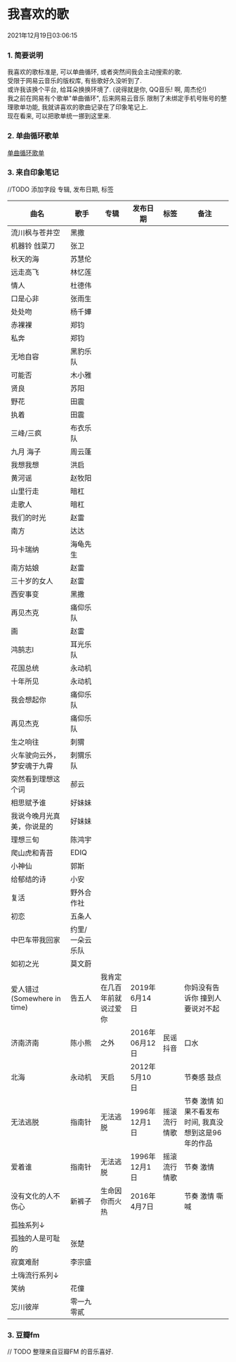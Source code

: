 # 我喜欢的歌

2021年12月19日03:06:15

### 1. 简要说明

我喜欢的歌标准是, 可以单曲循环, 或者突然间我会主动搜索的歌.  
受限于网易云音乐的版权库, 有些歌好久没听到了.  
或许我该换个平台, 给耳朵换换环境了. (说得就是你, QQ音乐! 啊, 周杰伦!)  
我之前在网易有个歌单"单曲循环", 后来网易云音乐 限制了未绑定手机号账号的整理歌单功能, 我就讲喜欢的歌曲记录在了印象笔记上.  
现在看来, 可以把歌单统一挪到这里来.

### 2. 单曲循环歌单

[单曲循环歌单](https://music.163.com/playlist?id=2157513336&userid=263410539)

### 3. 来自印象笔记

//TODO 添加字段 专辑, 发布日期, 标签

|曲名 | 歌手 | 专辑 | 发布日期 | 标签 | 备注 |
|----------|---------------|----------|---------------|----------|---------------|
|流川枫与苍井空 | 黑撒 | | | | |
|机器铃 戗菜刀 | 张卫 | | | | |
|秋天的海 | 苏慧伦 | | | | |
|远走高飞 | 林忆莲 | | | | |
|情人 | 杜德伟 | | | | |
|口是心非 | 张雨生 | | | | |
|处处吻 | 杨千嬅 | | | | |
|赤裸裸 | 郑钧 | | | | |
|私奔 | 郑钧 | | | | |
|无地自容 | 黑豹乐队 | | | | |
|可能否 | 木小雅 | | | | |
|贤良 | 苏阳 | | | | |
|野花 | 田震 | | | | |
|执着 | 田震 | | | | |
|三峰/三疯 | 布衣乐队 | | | | |
|九月 海子 | 周云蓬 | | | | |
|我想我想 | 洪启 | | | | |
|黄河谣 | 赵牧阳 | | | | |
|山里行走 | 暗杠 | | | | |
|走歌人 | 暗杠 | | | | |
|我们的时光 | 赵雷 | | | | |
|南方 | 达达 | | | | |
|玛卡瑞纳 | 海龟先生 | | | | |
|南方姑娘 | 赵雷 | | | | |
|三十岁的女人 | 赵雷 | | | | |
|西安事变 | 黑撒 | | | | |
|再见杰克 | 痛仰乐队 | | | | |
|画 | 赵雷 | | | | |
|鸿鹄志l | 耳光乐队 | | | | |
|花国总统 | 永动机 | | | | |
|十年所见 | 永动机 | | | | |
|我会想起你 | 痛仰乐队 | | | | |
|再见杰克 | 痛仰乐队 | | | | |
|生之响往 | 刺猬 | | | | |
|火车驶向云外，梦安魂于九霄 | 刺猬乐队 | | | | |
|突然看到理想这个词 | 郝云 | | | | |
|相思赋予谁 | 好妹妹 | | | | |
|我说今晚月光真美，你说是的 | 好妹妹 | | | | |
|理想三旬 | 陈鸿宇 | | | | |
|爬山虎和青苔 | EDIQ | | | | |
|小神仙 | 郭斯 | | | | |
|给郁结的诗 | 小安 | | | | |
|复活 | 野外合作社 | | | | |
|初恋 | 五条人 | | | | |
|中巴车带我回家 | 约里/一朵云乐队 | | | | |
|如初之光 | 莫文蔚 | | | | |
|爱人错过(Somewhere in time) | 告五人 | 我肯定在几百年前就说过爱你 | 2019年6月14日 |  | 你妈没有告诉你 撞到人要说对不起 |
|济南济南 | 陈小熊 | 之外 | 2016年06月12日 | 民谣 抖音 | 口水 |
|北海|永动机|天启|2012年5月10日||节奏感 鼓点|
|无法逃脱|指南针|无法逃脱|1996年12月1日| 摇滚 流行 情歌|节奏 激情 如果不看发布时间, 我真没想到这是96年的作品|
|爱着谁|指南针|无法逃脱|1996年12月1日| 摇滚 流行 情歌|节奏 激情 |
|没有文化的人不伤心|新裤子|生命因你而火热|2016年4月7日||节奏 激情 嘶喊|
|孤独系列↓ | | | | | |
|孤独的人是可耻的 | 张楚 | | | | |
|寂寞难耐 | 李宗盛 | | | | |
| 土嗨流行系列↓ | | | | | |
|笑纳 | 花僮 | | | | |
|忘川彼岸 | 零一九零貳 | | | | |


### 3. 豆瓣fm

// TODO 整理来自豆瓣FM 的音乐喜好.
